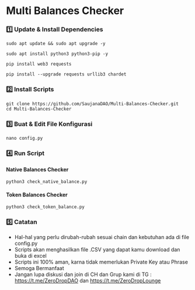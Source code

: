 # Multi Balances Checker

### 1️⃣ Update & Install Dependencies
```
sudo apt update && sudo apt upgrade -y
```
```
sudo apt install python3 python3-pip -y
```
```
pip install web3 requests
```
```
pip install --upgrade requests urllib3 chardet
```

### 2️⃣ Install Scripts
```
git clone https://github.com/SaujanaDAO/Multi-Balances-Checker.git
cd Multi-Balances-Checker
```
### 3️⃣ Buat & Edit File Konfigurasi
```
nano config.py
```

### 4️⃣ Run Script
#### Native Balances Checker
```
python3 check_native_balance.py
```
#### Token Balances Checker
```
python3 check_token_balance.py
```

### 5️⃣ Catatan
- Hal-hal yang perlu dirubah-rubah sesuai chain dan kebutuhan ada di file config.py
- Scripts akan menghasilkan file .CSV yang dapat kamu download dan buka di excel
- Scripts ini 100% aman, karna tidak memerlukan Private Key atau Phrase
- Semoga Bermanfaat
- Jangan lupa diskusi dan join di CH dan Grup kami di TG : https://t.me/ZeroDropDAO dan https://t.me/ZeroDropLounge
